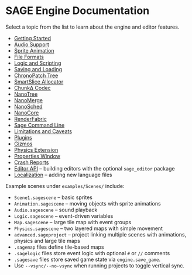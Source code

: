 # SAGE Engine Documentation

Select a topic from the list to learn about the engine and editor features.
* [Getting Started](getting_started.md)
* [Audio Support](audio.md)
* [Sprite Animation](animation.md)
* [File Formats](formats.md)
* [Logic and Scripting](logic.md)
* [Saving and Loading](save_load.md)
* [ChronoPatch Tree](chronopatch.md)
* [SmartSlice Allocator](smart_slice.md)
* [ChunkΔ Codec](chunk_delta.md)
* [NanoTree](nano_tree.md)
* [NanoMerge](nano_merge.md)
* [NanoSched](nano_sched.md)
* [NanoCore](nano_core.md)
* [RenderFabric](render_fabric.md)
* [Sage Command Line](sage_cli.md)
* [Limitations and Caveats](limitations.md)
* [Plugins](plugins.md)
* [Gizmos](gizmos.md)
* [Physics Extension](physics.md)
* [Properties Window](properties_window.md)
* [Crash Reports](crash_reports.md)
* [Editor API](editor_api.md) – building editors with the optional ``sage_editor`` package
* [Localization](localization.md) – adding new language files

Example scenes under `examples/Scenes/` include:
- `Scene1.sagescene` – basic sprites
- `Animation.sagescene` – moving objects with sprite animations
- `Audio.sagescene` – sound playback
- `Logic.sagescene` – event-driven variables
- `Map.sagescene` – large tile map with event groups
- `Physics.sagescene` – two layered maps with simple movement
- `advanced.sageproject` – project linking multiple scenes with animations, physics and large tile maps
- `.sagemap` files define tile-based maps
- `.sagelogic` files store event logic with optional `#` or `//` comments
- `.sagesave` files store saved game state via `engine.save_game`.
- Use `--vsync/--no-vsync` when running projects to toggle vertical sync.
